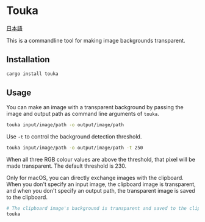 # Touka

[日本語](./README.ja.md)

This is a commandline tool for making image backgrounds transparent.

## Installation

```bash
cargo install touka
```

## Usage

You can make an image with a transparent background by passing the image and output path as command line arguments of `touka`.

```bash
touka input/image/path -o output/image/path
```

Use `-t` to control the background detection threshold.

```bash
touka input/image/path -o output/image/path -t 250
```

When all three RGB colour values are above the threshold, that pixel will be
made transparent. The default threshold is 230.

Only for macOS, you can directly exchange images with the clipboard. When you don't specify an input image, the clipboard image is transparent, and when you don't specify an output path, the transparent image is saved to the clipboard.

```bash
# The clipboard image's background is transparent and saved to the clipboard.
touka
```
